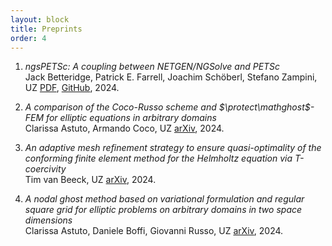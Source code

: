 ```yaml
---
layout: block
title: Preprints 
order: 4
---
```


  1. _ngsPETSc: A coupling between NETGEN/NGSolve and PETSc_  
Jack Betteridge, Patrick E. Farrell, Joachim Schöberl, Stefano Zampini, UZ
[PDF](./assets/draft/joss.pdf), [GitHub](https://github.com/openjournals/joss-reviews/issues/7014), 2024.

<!--more-->

  2. _A comparison of the Coco-Russo scheme and $\protect\mathghost$-FEM for elliptic equations in arbitrary domains_  
Clarissa Astuto, Armando Coco, UZ
[arXiv](https://arxiv.org/abs/2405.16582), 2024.

  3. _An adaptive mesh refinement strategy to ensure quasi-optimality of the conforming finite element method for the Helmholtz equation via T-coercivity_  
Tim van Beeck, UZ
[arXiv](https://arxiv.org/abs/2403.06266), 2024.

  4. _A nodal ghost method based on variational formulation and regular square grid for elliptic problems on arbitrary domains in two space dimensions_  
Clarissa Astuto, Daniele Boffi, Giovanni Russo, UZ
[arXiv](https://arxiv.org/abs/2402.04048), 2024.